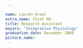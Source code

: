 ```yaml
---

name: Lauren Krowl
extra_name: Chief RA
title: Research Assistant
majors: "Integrative Physiology"
graduation_date: December 2009
picture_name: 
---
```

    
    
